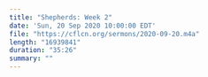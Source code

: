```yaml
---
title: "Shepherds: Week 2"
date: 'Sun, 20 Sep 2020 10:00:00 EDT'
file: "https://cflcn.org/sermons/2020-09-20.m4a"
length: "16939841"
duration: "35:26"
summary: ""
---
```

